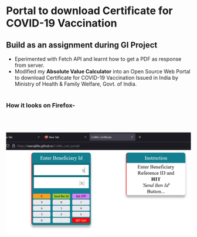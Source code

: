 # Portal to download Certificate for COVID-19 Vaccination
## Build as an assignment during GI Project
* Eperimented with Fetch API and learnt how to get a PDF as response from server.
* Modified my <b>Absolute Value Calculator</b> into an Open Source Web Portal to download Certificate for COVID-19 Vaccination
Issued in India by Ministry of Health & Family Welfare, Govt. of India.
<br/><br/>
### How it looks on Firefox-
<br/><br/>

![alt text](https://github.com/neeraj00x/CoWin_cert_portal/blob/master/Screenshot.png)
